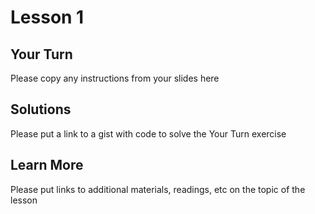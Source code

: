 # Lesson 1

## Your Turn

Please copy any instructions from your slides here

## Solutions

Please put a link to a gist with code to solve the Your Turn exercise

## Learn More

Please put links to additional materials, readings, etc on the topic of the lesson